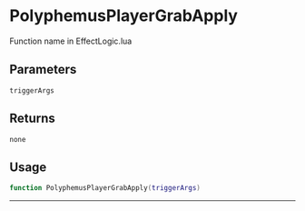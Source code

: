 # PolyphemusPlayerGrabApply
Function name in EffectLogic.lua
## Parameters
`triggerArgs`
## Returns
`none`
## Usage
```lua
function PolyphemusPlayerGrabApply(triggerArgs)
```
---
